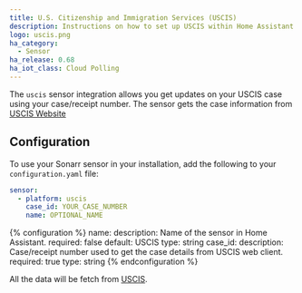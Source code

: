 ```yaml
---
title: U.S. Citizenship and Immigration Services (USCIS)
description: Instructions on how to set up USCIS within Home Assistant.
logo: uscis.png
ha_category:
  - Sensor
ha_release: 0.68
ha_iot_class: Cloud Polling
---
```


The `uscis` sensor integration allows you get updates on your USCIS case using your case/receipt number. The sensor gets the case information from [USCIS Website]( https://egov.uscis.gov/casestatus/landing.do)

## Configuration

To use your Sonarr sensor in your installation, add the following to your `configuration.yaml` file:

```yaml
sensor:
  - platform: uscis
    case_id: YOUR_CASE_NUMBER
    name: OPTIONAL_NAME
```

{% configuration %}
name:
  description: Name of the sensor in Home Assistant.
  required: false
  default: USCIS
  type: string
case_id:
  description: Case/receipt number used to get the case details from USCIS web client.
  required: true
  type: string
{% endconfiguration %}

All the data will be fetch from  [USCIS](https://egov.uscis.gov/casestatus/mycasestatus.do).

